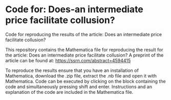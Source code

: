# Code for: Does-an intermediate price facilitate collusion?
Code for reproducing the results of the article: Does an intermediate price facilitate collusion?

This repository contains the Mathematica file for reproducing the result for the article: Does an intermediate price facilitate collusion? A preprint of the article can be found at: https://ssrn.com/abstract=4594415

To reproduce the results ensure that you have an installation of Mathematica, download the .zip file, extract the .nb file and open it with Mathematica. Code can be executed by clicking on the block containing the code and simultaneously pressing shift and enter. Instructions and an explanation of the code are included in the Mathematica file. 

